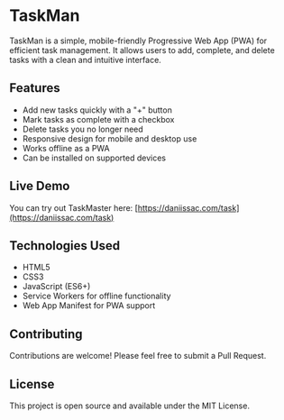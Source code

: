 # TaskMan

TaskMan is a simple, mobile-friendly Progressive Web App (PWA) for efficient task management. It allows users to add, complete, and delete tasks with a clean and intuitive interface.

## Features

- Add new tasks quickly with a "+" button
- Mark tasks as complete with a checkbox
- Delete tasks you no longer need
- Responsive design for mobile and desktop use
- Works offline as a PWA
- Can be installed on supported devices

## Live Demo

You can try out TaskMaster here: [https://daniissac.com/task](https://daniissac.com/task)

## Technologies Used

- HTML5
- CSS3
- JavaScript (ES6+)
- Service Workers for offline functionality
- Web App Manifest for PWA support

## Contributing
Contributions are welcome! Please feel free to submit a Pull Request.

## License
This project is open source and available under the MIT License.

